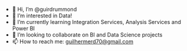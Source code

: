 - 👋 Hi, I’m @guirdrummond
- 👀 I’m interested in Data!
- 🌱 I’m currently learning Integration Services, Analysis Services and Power BI
- 💞️ I’m looking to collaborate on BI and Data Science projects
- 📫 How to reach me: guilhermerd70@gmail.com
